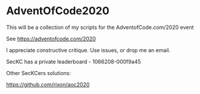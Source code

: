 # AdventOfCode2020
This will be a collection of my scripts for the AdventofCode.com/2020 event

See https://adventofcode.com/2020

I appreciate constructive critique. Use issues, or drop me an email.

SecKC has a private leaderboard - 1066208-000f9a45

Other SecKCers solutions:

https://github.com/rixon/aoc2020
